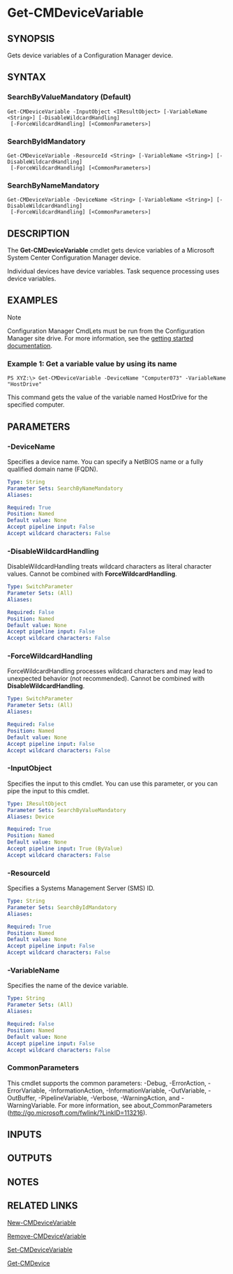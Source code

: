 ﻿---
external help file: AdminUI.PS.Collections.dll-Help.xml
ms.assetid: 783C11B5-AF37-4B77-A78D-C43C7E1330DE
online version: https://go.microsoft.com/fwlink/?linkid=833644
schema: 2.0.0
---

# Get-CMDeviceVariable

## SYNOPSIS
Gets device variables of a Configuration Manager device.

## SYNTAX

### SearchByValueMandatory (Default)
```
Get-CMDeviceVariable -InputObject <IResultObject> [-VariableName <String>] [-DisableWildcardHandling]
 [-ForceWildcardHandling] [<CommonParameters>]
```

### SearchByIdMandatory
```
Get-CMDeviceVariable -ResourceId <String> [-VariableName <String>] [-DisableWildcardHandling]
 [-ForceWildcardHandling] [<CommonParameters>]
```

### SearchByNameMandatory
```
Get-CMDeviceVariable -DeviceName <String> [-VariableName <String>] [-DisableWildcardHandling]
 [-ForceWildcardHandling] [<CommonParameters>]
```

## DESCRIPTION
The **Get-CMDeviceVariable** cmdlet gets device variables of a Microsoft System Center Configuration Manager device.

Individual devices have device variables. Task sequence processing uses device variables.

## EXAMPLES

> [!NOTE]
> Configuration Manager CmdLets must be run from the Configuration Manager site drive. For more information, see the [getting started documentation](https://docs.microsoft.com/powershell/sccm/overview).


### Example 1: Get a variable value by using its name
```
PS XYZ:\> Get-CMDeviceVariable -DeviceName "Computer073" -VariableName "HostDrive"
```

This command gets the value of the variable named HostDrive for the specified computer.

## PARAMETERS

### -DeviceName
Specifies a device name.
You can specify a NetBIOS name or a fully qualified domain name (FQDN).

```yaml
Type: String
Parameter Sets: SearchByNameMandatory
Aliases: 

Required: True
Position: Named
Default value: None
Accept pipeline input: False
Accept wildcard characters: False
```

### -DisableWildcardHandling
DisableWildcardHandling treats wildcard characters as literal character values. Cannot be combined with **ForceWildcardHandling**.

```yaml
Type: SwitchParameter
Parameter Sets: (All)
Aliases: 

Required: False
Position: Named
Default value: None
Accept pipeline input: False
Accept wildcard characters: False
```

### -ForceWildcardHandling
ForceWildcardHandling processes wildcard characters and may lead to unexpected behavior (not recommended). Cannot be combined with **DisableWildcardHandling**.

```yaml
Type: SwitchParameter
Parameter Sets: (All)
Aliases: 

Required: False
Position: Named
Default value: None
Accept pipeline input: False
Accept wildcard characters: False
```

### -InputObject
Specifies the input to this cmdlet. 
You can use this parameter, or you can pipe the input to this cmdlet. 

```yaml
Type: IResultObject
Parameter Sets: SearchByValueMandatory
Aliases: Device

Required: True
Position: Named
Default value: None
Accept pipeline input: True (ByValue)
Accept wildcard characters: False
```

### -ResourceId
Specifies a Systems Management Server (SMS) ID.

```yaml
Type: String
Parameter Sets: SearchByIdMandatory
Aliases: 

Required: True
Position: Named
Default value: None
Accept pipeline input: False
Accept wildcard characters: False
```

### -VariableName
Specifies the name of the device variable.

```yaml
Type: String
Parameter Sets: (All)
Aliases: 

Required: False
Position: Named
Default value: None
Accept pipeline input: False
Accept wildcard characters: False
```

### CommonParameters
This cmdlet supports the common parameters: -Debug, -ErrorAction, -ErrorVariable, -InformationAction, -InformationVariable, -OutVariable, -OutBuffer, -PipelineVariable, -Verbose, -WarningAction, and -WarningVariable. For more information, see about_CommonParameters (http://go.microsoft.com/fwlink/?LinkID=113216).

## INPUTS

## OUTPUTS

## NOTES

## RELATED LINKS

[New-CMDeviceVariable](New-CMDeviceVariable.md)

[Remove-CMDeviceVariable](Remove-CMDeviceVariable.md)

[Set-CMDeviceVariable](Set-CMDeviceVariable.md)

[Get-CMDevice](Get-CMDevice.md)



